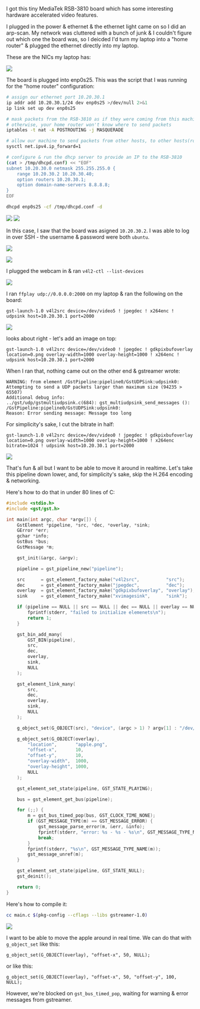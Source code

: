 I got this tiny MediaTek RSB-3810 board which has some interesting
hardware accelerated video features.

I plugged in the power & ethernet & the ethernet light came on so I did
an arp-scan. My network was cluttered with a bunch of junk & I couldn't
figure out which one the board was, so I deicded I'd turn my laptop into a
"home router" & plugged the ethernet directly into my laptop.

These are the NICs my laptop has:

![](images/nics.jpg)

The board is plugged into enp0s25. This was the script that I was running
for the "home router" configuration:

```sh
# assign our ethernet port 10.20.30.1
ip addr add 10.20.30.1/24 dev enp0s25 >/dev/null 2>&1
ip link set up dev enp0s25

# mask packets from the RSB-3810 as if they were coming from this machine
# otherwise, your home router won't know where to send packets
iptables -t nat -A POSTROUTING -j MASQUERADE

# allow our machine to send packets from other hosts, to other hosts(routing)
sysctl net.ipv4.ip_forward=1

# configure & run the dhcp server to provide an IP to the RSB-3810
(cat > /tmp/dhcpd.conf) << "EOF"
subnet 10.20.30.0 netmask 255.255.255.0 {
	range 10.20.30.2 10.20.30.40;
	option routers 10.20.30.1;
	option domain-name-servers 8.8.8.8;
}
EOF

dhcpd enp0s25 -cf /tmp/dhcpd.conf -d
```

![](images/headquarters.jpg)
![](images/dhcpd.jpg)

In this case, I saw that the board was asigned `10.20.30.2`.
I was able to log in over SSH - the username & password were both `ubuntu`.

![](images/mission-accomplished.jpg)

![](images/neofetch.jpg)


I plugged the webcam in & ran `v4l2-ctl --list-devices`

![](images/v4l2-devices.jpg)

I ran `ffplay udp://0.0.0.0:2000` on my laptop & ran the following on the board:

```
gst-launch-1.0 v4l2src device=/dev/video5 ! jpegdec ! x264enc ! udpsink host=10.20.30.1 port=2000
```

![](images/ffplay.jpg)

looks about right - let's add an image on top:

```
gst-launch-1.0 v4l2src device=/dev/video0 ! jpegdec ! gdkpixbufoverlay location=0.png overlay-width=1000 overlay-height=1000 ! x264enc ! udpsink host=10.20.30.1 port=2000
```

When I ran that, nothing came out on the other end & gstreamer wrote:

```
WARNING: from element /GstPipeline:pipeline0/GstUDPSink:udpsink0: Attempting to send a UDP packets larger than maximum size (94235 > 65507)
Additional debug info:
../gst/udp/gstmultiudpsink.c(684): gst_multiudpsink_send_messages (): /GstPipeline:pipeline0/GstUDPSink:udpsink0:
Reason: Error sending message: Message too long
```

For simplicity's sake, I cut the bitrate in half:

```
gst-launch-1.0 v4l2src device=/dev/video0 ! jpegdec ! gdkpixbufoverlay location=0.png overlay-width=1000 overlay-height=1000 ! x264enc bitrate=1024 ! udpsink host=10.20.30.1 port=2000
```

![](images/apple.jpg)

That's fun & all but I want to be able to move it around in realtime.
Let's take this pipeline down lower, and, for simplicity's sake, skip the H.264 encoding & networking.

Here's how to do that in under 80 lines of C:

```c
#include <stdio.h>
#include <gst/gst.h>

int main(int argc, char *argv[]) {
	GstElement *pipeline, *src, *dec, *overlay, *sink;
	GError *err;
	gchar *info;
	GstBus *bus;
	GstMessage *m;

	gst_init(&argc, &argv);

	pipeline = gst_pipeline_new("pipeline");

	src      = gst_element_factory_make("v4l2src",          "src");
	dec      = gst_element_factory_make("jpegdec",          "dec");
	overlay  = gst_element_factory_make("gdkpixbufoverlay", "overlay");
	sink     = gst_element_factory_make("xvimagesink",      "sink");

	if (pipeline == NULL || src == NULL || dec == NULL || overlay == NULL || sink == NULL) {
		fprintf(stderr, "failed to initialize elemenets\n");
		return 1;
	}

	gst_bin_add_many(
		GST_BIN(pipeline),
		src,
		dec,
		overlay,
		sink,
		NULL
	);

	gst_element_link_many(
		src,
		dec,
		overlay,
		sink,
		NULL
	);

	g_object_set(G_OBJECT(src), "device", (argc > 1) ? argv[1] : "/dev/video0", NULL);

	g_object_set(G_OBJECT(overlay),
		"location",       "apple.png",
		"offset-x",       10,
		"offset-y",       10,
		"overlay-width",  1000,
		"overlay-height", 1000,
		NULL
	);

	gst_element_set_state(pipeline, GST_STATE_PLAYING);

	bus = gst_element_get_bus(pipeline);

	for (;;) {
		m = gst_bus_timed_pop(bus, GST_CLOCK_TIME_NONE);
		if (GST_MESSAGE_TYPE(m) == GST_MESSAGE_ERROR) {
			gst_message_parse_error(m, &err, &info);
			fprintf(stderr, "error: %s - %s - %s\n", GST_MESSAGE_TYPE_NAME(m), err->message, info);
			break;
		}
		fprintf(stderr, "%s\n", GST_MESSAGE_TYPE_NAME(m));
		gst_message_unref(m);
	}

	gst_element_set_state(pipeline, GST_STATE_NULL);
	gst_deinit();

	return 0;
}
```

Here's how to compile it:

```sh
cc main.c $(pkg-config --cflags --libs gstreamer-1.0)
```

![](images/webcam.jpg)

I want to be able to move the apple around in real time.
We can do that with `g_object_set` like this:

```
g_object_set(G_OBJECT(overlay), "offset-x", 50, NULL);
```

or like this:

```
g_object_set(G_OBJECT(overlay), "offset-x", 50, "offset-y", 100, NULL);
```

However, we're blocked on `gst_bus_timed_pop`, waiting for warning &
error messages from gstreamer.
